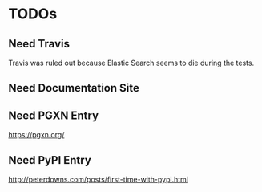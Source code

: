 TODOs
=====

Need Travis
-----------

Travis was ruled out because Elastic Search seems to die during the tests.

Need Documentation Site
-----------------------

Need PGXN Entry
---------------

https://pgxn.org/

Need PyPI Entry
---------------

http://peterdowns.com/posts/first-time-with-pypi.html
